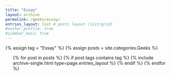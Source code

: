 ```yaml
---
title: "Essay"
layout: archive
permalink: /geeks/essay/
entries_layout: list # posts layout (list/grid)
#author_profile: true
#sidebar_main: true
---
```

<body oncontextmenu="return false;">
{% assign tag = "Essay" %} <!--tag name-->
{% assign posts = site.categories.Geeks %}
  <ul> 
  {% for post in posts %}
    {% if post.tags contains tag %}
      {% include archive-single.html type=page.entries_layout %}
    {% endif %}
  {% endfor %}
  </ul>
</body>